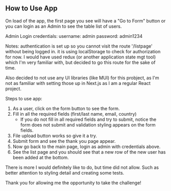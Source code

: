 ## How to Use App

On load of the app, the first page you see will have a "Go to Form" button or you can login as an Admin to see the table list of users.

Admin Login credentials:
username: admin
password: admin1234

Notes: authentication is set up so you cannot visit the route '/listpage' without being logged in. it is using localStorage to check for authorization for now. I would have used redux (or another application state mgt tool) which I'm very familiar with, but decided to go this route for the sake of time. 

Also decided to not use any UI libraries (like MUI) for this probject, as I'm not as familiar with setting those up in Next.js as I am a regular React project.  

Steps to use app:

1. As a user, click on the form button to see the form.
2. Fill in all the required fields (first/last name, email, country)
    - If you do not fill in all required fields and try to submit, notice the form does not submit and validation styling appears on the form fields.
3. File upload button works so give it a try.
4. Submit form and see the thank you page appear.
5. Now go back to the main page, login as admin with credentials above.
6. See the list page and you should see that a new row of the new user has been added at the bottom. 

There is more I would definitely like to do, but time did not allow. Such as better attention to styling detail and creating some tests.

Thank you for allowing me the opportunity to take the challenge!